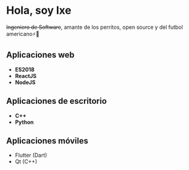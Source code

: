 # Hola, soy Ixe

~~Ingeniero de Software~~, amante de los perritos, open source y del futbol americano⚡🏈

## Aplicaciones web

* **ES2018**
* **ReactJS**
* **NodeJS**

## Aplicaciones de escritorio

* **C++**
* **Python**

## Aplicaciones móviles

* Flutter (Dart)
* Qt (C++)
